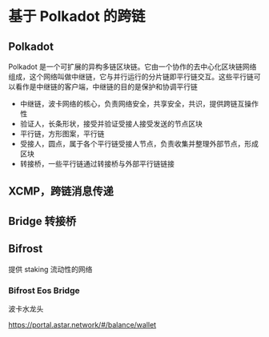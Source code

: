 # 基于 Polkadot 的跨链

## Polkadot

Polkadot 是一个可扩展的异构多链区块链。它由一个协作的去中心化区块链网络组成，这个网络叫做中继链，它与并行运行的分片链即平行链交互。这些平行链可以看作是中继链的客户端，中继链的目的是保护和协调平行链

- 中继链，波卡网络的核心，负责网络安全，共享安全，共识，提供跨链互操作性
- 验证人，长条形状，接受并验证受接人接受发送的节点区块
- 平行链，方形图案，平行链
- 受接人，圆点，属于各个平行链受接人节点，负责收集并整理外部节点，形成区块
- 转接桥，一些平行链通过转接桥与外部平行链链接

## XCMP，跨链消息传递

## Bridge 转接桥

## Bifrost

提供 staking 流动性的网络

### Bifrost Eos Bridge

波卡水龙头

https://portal.astar.network/#/balance/wallet
